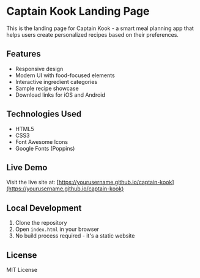 # Captain Kook Landing Page

This is the landing page for Captain Kook - a smart meal planning app that helps users create personalized recipes based on their preferences.

## Features
- Responsive design
- Modern UI with food-focused elements
- Interactive ingredient categories
- Sample recipe showcase
- Download links for iOS and Android

## Technologies Used
- HTML5
- CSS3
- Font Awesome Icons
- Google Fonts (Poppins)

## Live Demo
Visit the live site at: [https://yourusername.github.io/captain-kook](https://yourusername.github.io/captain-kook)

## Local Development
1. Clone the repository
2. Open `index.html` in your browser
3. No build process required - it's a static website

## License
MIT License 